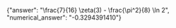{"answer": "\\frac{7}{16} \\zeta(3) - \\frac{\\pi^2}{8} \\ln 2", "numerical_answer": "-0.3294391410"}